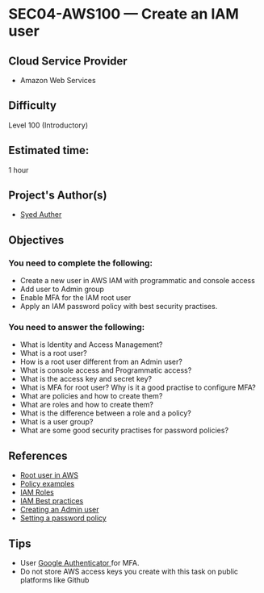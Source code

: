 
# SEC04-AWS100 — Create an IAM user

## Cloud Service Provider

* Amazon Web Services

## Difficulty
Level 100 (Introductory)

## Estimated time:
 1 hour

## Project's Author(s)
* [Syed Auther](https://twitter.com/syedauther)

## Objectives

### You need to complete the following:

* Create a new user in AWS IAM with programmatic and console access
* Add user to Admin group 
* Enable MFA for the IAM root user 
* Apply an IAM password policy with best security practises.



### You need to answer the following: 

* What is Identity and Access Management? 
* What is a root user?
* How is a root user different from an Admin user? 
* What is console access and Programmatic access? 
* What is the access key and secret key? 
* What is MFA for root user? Why is it a good practise to configure MFA? 
* What are policies and how to create them?
* What are roles and how to create them?
* What is the difference between a role and a policy?
* What is a user group? 
* What are some good security practises for password policies? 

## References

* [Root user in AWS](https://docs.aws.amazon.com/IAM/latest/UserGuide/id_root-user.html)
* [Policy examples](https://docs.aws.amazon.com/IAM/latest/UserGuide/access_policies_examples.html)
* [IAM Roles](https://docs.aws.amazon.com/IAM/latest/UserGuide/id_roles.html)
* [IAM Best practices](https://docs.aws.amazon.com/IAM/latest/UserGuide/best-practices.html)
* [Creating an Admin user](https://docs.aws.amazon.com/IAM/latest/UserGuide/getting-started_create-admin-group.html)
* [Setting a password policy](https://docs.aws.amazon.com/IAM/latest/UserGuide/id_credentials_passwords_account-policy.html?icmpid=docs_iam_console)


## Tips
* User [Google Authenticator ](https://play.google.com/store/apps/details?id=com.google.android.apps.authenticator2) for MFA.
* Do not store AWS access keys you create with this task on public platforms like Github 